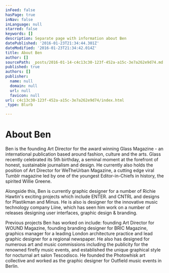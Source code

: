 ```yaml
---
inFeed: false
hasPage: true
inNav: false
inLanguage: null
starred: false
keywords: []
description: Separate page with information about Ben
datePublished: '2016-01-23T21:34:44.301Z'
dateModified: '2016-01-23T21:34:42.014Z'
title: About Ben
author: []
sourcePath: _posts/2016-01-14-c4c13c30-123f-452a-a15c-3e7a262e9d74.md
published: true
authors: []
publisher:
  name: null
  domain: null
  url: null
  favicon: null
url: c4c13c30-123f-452a-a15c-3e7a262e9d74/index.html
_type: Blurb

---
```

# About Ben

Ben is the founding Art Director for the award winning Glass Magazine - an international publication based around fashion, culture and the arts. Glass recently celebrated its 5th birthday, a seminal moment at the forefront of honest, sustainable journalism and design. He currently also holds the position of Art Director for WeTheUrban Magazine, a cutting edge viral Tumblr magazine led by one of the youngest Editor-in-Chiefs in history, the spirited Willie Greene.

Alongside this, Ben is currently graphic designer for a number of Richie Hawtin's exciting projects which include ENTER. and CNTRL and designs for Plastikman and Minus. He is also is designer for the innovative music technology company Liine, which has seen him work on a number of releases designing user interfaces, graphic design & branding.

Previous projects Ben has worked on include: founding Art Director for WOUND Magazine, founding branding designer for BRIC Magazine, graphics manager for a leading London architecture practice and lead graphic designer for a regional newspaper. He also has designed for numerous art and music commissions including the publicity for the renowned firefly music events, and established the unique graphical style for nocturnal art salon Tescodisco. He founded the Photowhisk art collective and worked as the graphic designer for Outfield music events in Berlin.